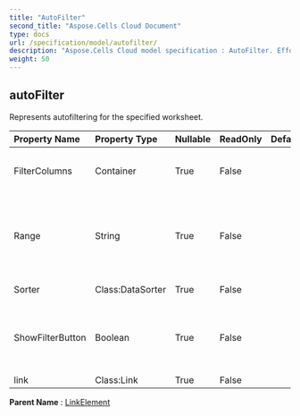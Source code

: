```yaml
---
title: "AutoFilter"
second_title: "Aspose.Cells Cloud Document"
type: docs
url: /specification/model/autofilter/
description: "Aspose.Cells Cloud model specification : AutoFilter. Effortlessly handle Excel and other spreadsheet documents with features like opening, generating, editing, splitting, merging, comparing, and converting."
weight: 50
---
```


## **autoFilter**

Represents autofiltering for the specified worksheet. 

| Property Name | Property Type | Nullable |  ReadOnly | DefaultValue | Description | 
| :- | :- | :- |:- |  :- | :- |
| FilterColumns | Container | True |  False |  | Gets the collection of the filter columns. |  
| Range | String | True |  False |  | Represents the range to which the specified AutoFilter applies. |  
| Sorter | Class:DataSorter | True |  False |  | Gets the data sorter. |  
| ShowFilterButton | Boolean | True |  False |  | Indicates whether the AutoFilter button for this column is visible. |  
| link | Class:Link | True |  False |  |  |  

**Parent Name** : [LinkElement](linkelement)

